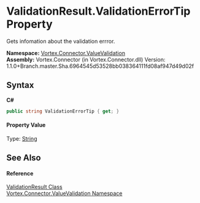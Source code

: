 # ValidationResult.ValidationErrorTip Property 
 

Gets infomation about the validation errror.

**Namespace:**&nbsp;<a href="N_Vortex_Connector_ValueValidation.md">Vortex.Connector.ValueValidation</a><br />**Assembly:**&nbsp;Vortex.Connector (in Vortex.Connector.dll) Version: 1.1.0+Branch.master.Sha.6964545d53528bb038364111fd08af947d49d02f

## Syntax

**C#**<br />
``` C#
public string ValidationErrorTip { get; }
```


#### Property Value
Type: <a href="http://msdn2.microsoft.com/en-us/library/s1wwdcbf" target="_blank">String</a>

## See Also


#### Reference
<a href="T_Vortex_Connector_ValueValidation_ValidationResult.md">ValidationResult Class</a><br /><a href="N_Vortex_Connector_ValueValidation.md">Vortex.Connector.ValueValidation Namespace</a><br />